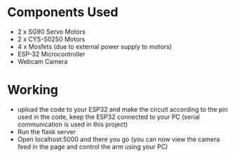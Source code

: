 # Components Used 
- 2 x SG90 Servo Motors 
- 2 x CYS-S0250 Motors
- 4 x Mosfets (due to external power supply to motors)
- ESP-32 Microcontroller 
- Webcam Camera
# Working
- upload the code to your ESP32 and make the circuit according to the pin used in the code, keep the ESP32 connected to your PC (serial communication is used in this project) 
- Run the flask server
- Open localhost:5000 and there you go (you can now view the camera feed in the page and control the arm using your PC)
